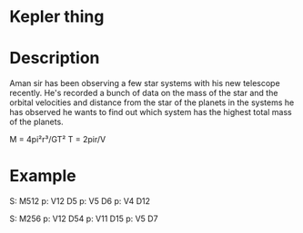 # Kepler thing

# Description
Aman sir has been observing a few star systems with his new telescope recently. He's recorded a bunch of data on the mass of the star and the orbital velocities and distance from the star of the planets in the systems he has observed he wants to find out which system has the highest total mass of the planets.

M = 4pi²r³/GT²
T = 2pir/V

# Example
S: M512
p: V12 D5
p: V5 D6
p: V4 D12

S: M256
p: V12 D54
p: V11 D15
p: V5 D7

